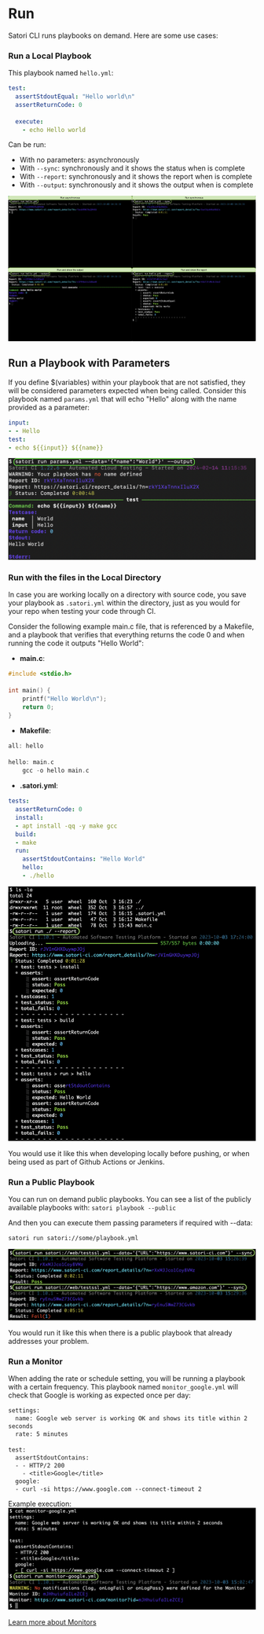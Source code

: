 # Run

Satori CLI runs playbooks on demand. Here are some use cases:

### Run a Local Playbook

This playbook named `hello.yml`:

```yml
test:
  assertStdoutEqual: "Hello world\n"
  assertReturnCode: 0

  execute:
    - echo Hello world
```

Can be run:
- With no parameters: asynchronously
- With `--sync`: synchronously and it shows the status when is complete
- With `--report`: synchronously and it shows the report when is complete
- With `--output`: synchronously and it shows the output when is complete

![Run aync and async](img/run_1.png)

## Run a Playbook with Parameters

If you define $(variables) within your playbook that are not satisfied, they will be considered parameters expected when being called. Consider this playbook named `params.yml` that will echo "Hello" along with the name provided as a parameter:

```yml
input:
- - Hello
test:
- echo ${{input}} ${{name}}
```

![Run with params](img/run_2.png)

### Run with the files in the Local Directory
In case you are working locally on a directory with source code, you save your playbook as `.satori.yml` within the directory, just as you would for your repo when testing your code through CI. 

Consider the following example main.c file, that is referenced by a Makefile, and a playbook that verifies that everything returns the code 0 and when running the code it outputs "Hello World":

- **main.c**:

```c
#include <stdio.h>

int main() {
    printf("Hello World\n");
    return 0;
}
```

- **Makefile**:

```c
all: hello

hello: main.c
	gcc -o hello main.c
```

- **.satori.yml**:
```yml
tests:
  assertReturnCode: 0
  install:
  - apt install -qq -y make gcc
  build:
  - make
  run:
    assertStdoutContains: "Hello World"
    hello:
    - ./hello
```

![Run with the files in the Local Directory](img/run_3.png)

You would use it like this when developing locally before pushing, or when being used as part of Github Actions or Jenkins. 

### Run a Public Playbook
You can run on demand public playbooks. You can see a list of the publicly available playbooks with: `satori playbook --public`

And then you can execute them passing parameters if required with --data:

```sh
satori run satori://some/playbook.yml
```

![Run a public playbook with a parameter](img/run_4.png)

You would run it like this when there is a public playbook that already addresses your problem.

### Run a Monitor

When adding the rate or schedule setting, you will be running a playbook with a certain frequency. This playbook named `monitor_google.yml` will check that Google is working as expected once per day:

```
settings:
  name: Google web server is working OK and shows its title within 2 seconds
  rate: 5 minutes

test:
  assertStdoutContains:
  - - HTTP/2 200
    - <title>Google</title>
  google:
  - curl -si https://www.google.com --connect-timeout 2
```

Example execution:
![Monitor Google](img/run_5.png)

[Learn more about Monitors](monitor.md)

